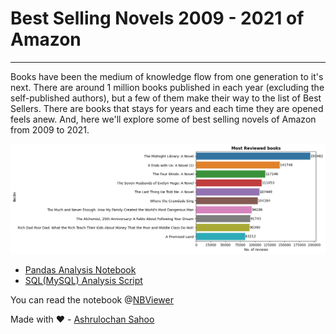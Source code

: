 # Best Selling Novels 2009 - 2021 of Amazon

-----

Books have been the medium of knowledge flow from one generation to it's next. There are around 1 million books published in each year (excluding the self-published authors), but a few of them make their way to the list of Best Sellers. There are books that stays for years and each time they are opened feels anew. And, here we'll explore some of best selling novels of Amazon from 2009 to 2021.


![](output.png)

- [Pandas Analysis Notebook](https://github.com/dSilu/Best_Selling_Books_of_Amazon/blob/main/bestselling%20books%20analysis.ipynb)
- [SQL(MySQL) Analysis Script](https://github.com/dSilu/Best_Selling_Books_of_Amazon/blob/main/analysis.sql)

You can read the notebook @[NBViewer](https://nbviewer.org/github/dSilu/Best_Selling_Books_of_Amazon/blob/main/bestselling%20books%20analysis.ipynb)

Made with ❤️ - [Ashrulochan Sahoo](https://github.com/dSilu)